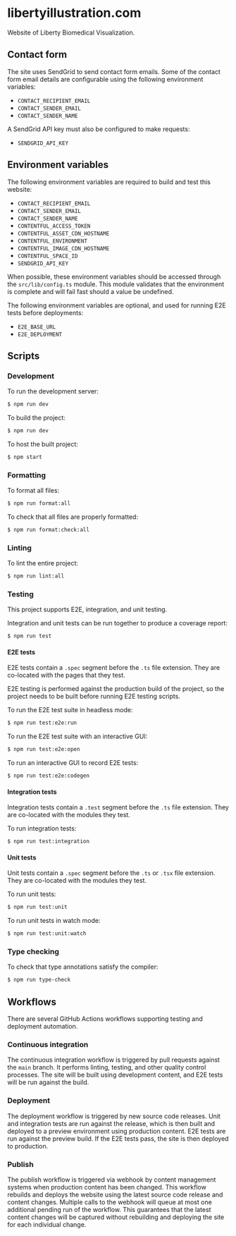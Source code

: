 # libertyillustration.com

Website of Liberty Biomedical Visualization.

## Contact form

The site uses SendGrid to send contact form emails. Some of the contact form
email details are configurable using the following environment variables:

- `CONTACT_RECIPIENT_EMAIL`
- `CONTACT_SENDER_EMAIL`
- `CONTACT_SENDER_NAME`

A SendGrid API key must also be configured to make requests:

- `SENDGRID_API_KEY`

## Environment variables

The following environment variables are required to build and test this website:

- `CONTACT_RECIPIENT_EMAIL`
- `CONTACT_SENDER_EMAIL`
- `CONTACT_SENDER_NAME`
- `CONTENTFUL_ACCESS_TOKEN`
- `CONTENTFUL_ASSET_CDN_HOSTNAME`
- `CONTENTFUL_ENVIRONMENT`
- `CONTENTFUL_IMAGE_CDN_HOSTNAME`
- `CONTENTFUL_SPACE_ID`
- `SENDGRID_API_KEY`

When possible, these environment variables should be accessed through the
`src/lib/config.ts` module. This module validates that the environment is
complete and will fail fast should a value be undefined.

The following environment variables are optional, and used for running E2E tests
before deployments:

- `E2E_BASE_URL`
- `E2E_DEPLOYMENT`

## Scripts

### Development

To run the development server:

```bash
$ npm run dev
```

To build the project:

```bash
$ npm run dev
```

To host the built project:

```bash
$ npm start
```

### Formatting

To format all files:

```bash
$ npm run format:all
```

To check that all files are properly formatted:

```bash
$ npm run format:check:all
```

### Linting

To lint the entire project:

```bash
$ npm run lint:all
```

### Testing

This project supports E2E, integration, and unit testing.

Integration and unit tests can be run together to produce a coverage report:

```bash
$ npm run test
```

#### E2E tests

E2E tests contain a `.spec` segment before the `.ts` file extension. They are
co-located with the pages that they test.

E2E testing is performed against the production build of the project, so the
project needs to be built before running E2E testing scripts.

To run the E2E test suite in headless mode:

```bash
$ npm run test:e2e:run
```

To run the E2E test suite with an interactive GUI:

```bash
$ npm run test:e2e:open
```

To run an interactive GUI to record E2E tests:

```bash
$ npm run test:e2e:codegen
```

#### Integration tests

Integration tests contain a `.test` segment before the `.ts` file extension.
They are co-located with the modules they test.

To run integration tests:

```bash
$ npm run test:integration
```

#### Unit tests

Unit tests contain a `.spec` segment before the `.ts` or `.tsx` file extension.
They are co-located with the modules they test.

To run unit tests:

```bash
$ npm run test:unit
```

To run unit tests in watch mode:

```bash
$ npm run test:unit:watch
```

### Type checking

To check that type annotations satisfy the compiler:

```bash
$ npm run type-check
```

## Workflows

There are several GitHub Actions workflows supporting testing and deployment
automation.

### Continuous integration

The continuous integration workflow is triggered by pull requests against the
`main` branch. It performs linting, testing, and other quality control
processes. The site will be built using development content, and E2E tests will
be run against the build.

### Deployment

The deployment workflow is triggered by new source code releases. Unit and
integration tests are run against the release, which is then built and deployed
to a preview environment using production content. E2E tests are run against the
preview build. If the E2E tests pass, the site is then deployed to production.

### Publish

The publish workflow is triggered via webhook by content management systems when
production content has been changed. This workflow rebuilds and deploys the
website using the latest source code release and content changes. Multiple calls
to the webhook will queue at most one additional pending run of the workflow.
This guarantees that the latest content changes will be captured without
rebuilding and deploying the site for each individual change.
